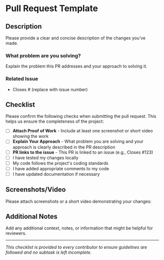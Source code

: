 # Pull Request Template

## Description
Please provide a clear and concise description of the changes you've made.

### What problem are you solving?
Explain the problem this PR addresses and your approach to solving it.

### Related Issue
- Closes # (replace with issue number)

## Checklist
Please confirm the following checks when submitting the pull request. This helps us ensure the completeness of the project:

- [ ] **Attach Proof of Work** - Include at least one screenshot or short video showing the work
- [ ] **Explain Your Approach** - What problem you are solving and your approach is clearly described in the PR description
- [ ] **PR links to the issue** - This PR is linked to an issue (e.g., Closes #123)
- [ ] I have tested my changes locally
- [ ] My code follows the project's coding standards
- [ ] I have added appropriate comments to my code
- [ ] I have updated documentation if necessary

## Screenshots/Video
Please attach screenshots or a short video demonstrating your changes:

## Additional Notes
Add any additional context, notes, or information that might be helpful for reviewers.

---
*This checklist is provided to every contributor to ensure guidelines are followed and no subtask is left incomplete.*